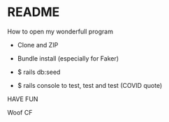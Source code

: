 # README

How to open my wonderfull program

* Clone and ZIP

* Bundle install (especially for Faker)

* $ rails db:seed

* $ rails console to test, test and test (COVID quote)

HAVE FUN

Woof
CF
